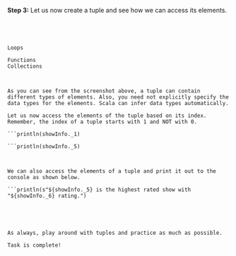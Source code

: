 **Step 3:** Let us now create a tuple and see how we can access its elements.

```val showInfo = (1994, "Friends", 8.8, 2011, "Game Of Thrones", 9.4, 2010, "Sherlock", 9.1)



 
Loops

Functions
Collections

 

As you can see from the screenshot above, a tuple can contain different types of elements. Also, you need not explicitly specify the data types for the elements. Scala can infer data types automatically.

Let us now access the elements of the tuple based on its index. Remember, the index of a tuple starts with 1 and NOT with 0.

```println(showInfo._1)

```println(showInfo._5)

 

We can also access the elements of a tuple and print it out to the console as shown below.

```println(s"${showInfo._5} is the highest rated show with "${showInfo._6} rating.")
 


 

As always, play around with tuples and practice as much as possible.

Task is complete!

